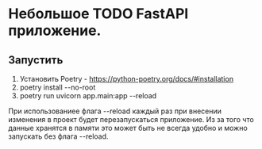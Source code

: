 # Небольшое TODO FastAPI приложение. 

## Запустить 
1. Установить Poetry - https://python-poetry.org/docs/#installation
2. poetry install --no-root
3. poetry run uvicorn app.main:app --reload

При использованиее флага --reload каждый раз при внесении изменения в проект будет перезапускаться приложение. Из за того что данные хранятся в памяти это может быть не всегда удобно и можно запускать без флага --reload. 